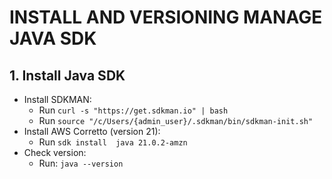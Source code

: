 # INSTALL AND VERSIONING MANAGE JAVA SDK
## 1. Install Java SDK
- Install SDKMAN:
    - Run `curl -s "https://get.sdkman.io" | bash`
    - Run `source "/c/Users/{admin_user}/.sdkman/bin/sdkman-init.sh"`
- Install AWS Corretto (version 21):
    - Run `sdk install  java 21.0.2-amzn`
- Check version:
    - Run: `java --version`